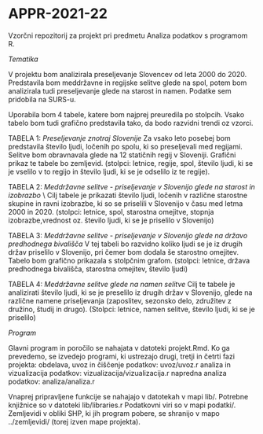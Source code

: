 # APPR-2021-22
Vzorčni repozitorij za projekt pri predmetu Analiza podatkov s programom R.


*Tematika*

V projektu bom analizirala preseljevanje Slovencev od leta 2000 do 2020. Predstavila bom meddržavne in regijske selitve glede na spol, potem bom analizirala tudi preseljevanje glede na starost in namen. Podatke sem pridobila na SURS-u.

Uporabila bom 4 tabele, katere bom najprej preuredila po stolpcih. Vsako tabelo bom tudi grafično predstavila tako, da bodo razvidni trendi oz vzorci. 

TABELA 1: *Preseljevanje znotraj Slovenije*
Za vsako leto posebej bom predstavila število ljudi, ločenih po spolu, ki so preseljevali med regijami. Selitve bom obravnavala glede na 12 statičnih regij v Sloveniji.
Grafični prikaz te tabele bo zemljevid.
(stolpci: letnice, regije, spol, število ljudi, ki se je vselilo v to regijo in število ljudi, ki se je odselilo iz te regije).

TABELA 2: *Meddržavne selitve - priseljevanje v Slovenijo glede na starost in izobrazbo* \\
Cilj tabele je prikazati število ljudi, ločenih v različne starostne skupine in ravni izobrazbe, ki so se priselili v Slovenijo v času med letma 2000 in 2020. 
(stolpci: letnice, spol, starostna omejitve, stopnja izobrazbe,vrednost oz. število ljudi, ki se je priselilo v Slovenijo)

TABELA 3: *Meddržavne selitve - priseljevanje v Slovenijo glede na državo predhodnega bivališča* 
V tej tabeli bo razvidno koliko ljudi se je iz drugih držav priselilo v Slovenijo, pri čemer bom dodala še starostno omejitev. Tabelo bom grafično prikazala s stolpčnim grafom.
(stolpci: letnice, država predhodnega bivališča, starostna omejitev, število ljudi)

TABELA 4: *Meddržavne selitve glede na namen selitve*
Cilj te tabele je analizirati število ljudi, ki se je preselilo iz drugih držav v Slovenijo, glede na različne namene priseljevanja (zaposlitev, sezonsko delo, združitev z družino, študij in drugo). 
(Stolpci: letnice, namen selitve, število ljudi, ki se je priselilo)



*Program*

Glavni program in poročilo se nahajata v datoteki projekt.Rmd. Ko ga prevedemo, se izvedejo programi, ki ustrezajo drugi, tretji in četrti fazi projekta: 
obdelava, uvoz in čiščenje podatkov: uvoz/uvoz.r 
analiza in vizualizacija podatkov: vizualizacija/vizualizacija.r 
napredna analiza podatkov: analiza/analiza.r

Vnaprej pripravljene funkcije se nahajajo v datotekah v mapi lib/. Potrebne knjižnice so v datoteki lib/libraries.r Podatkovni viri so v mapi podatki/. Zemljevidi v obliki SHP, ki jih program pobere, se shranijo v mapo ../zemljevidi/ (torej izven mape projekta).
